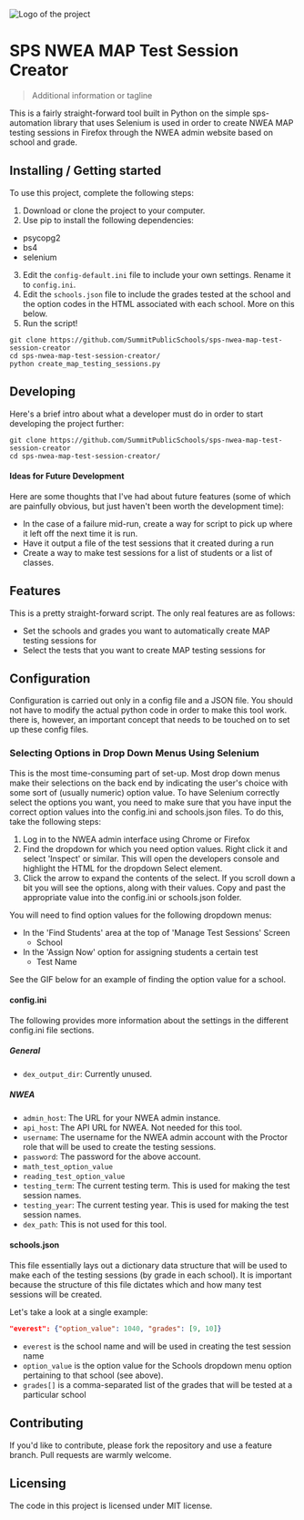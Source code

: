 ![Logo of the project](https://raw.githubusercontent.com/jehna/readme-best-practices/master/sample-logo.png)

# SPS NWEA MAP Test Session Creator
> Additional information or tagline

This is a fairly straight-forward tool built in Python on the simple
sps-automation library that uses Selenium is used in order to create NWEA MAP
testing sessions in Firefox through the NWEA admin website based on school and
grade.

## Installing / Getting started

To use this project, complete the following steps:
1. Download or clone the project to your computer.
2. Use pip to install the following dependencies:
  * psycopg2
  * bs4
  * selenium
3. Edit the `config-default.ini` file to include your own settings. Rename it to `config.ini`.
4. Edit the `schools.json` file to include the grades tested at the school and
the option codes in the HTML associated with each school. More on this below.
5. Run the script!

```shell
git clone https://github.com/SummitPublicSchools/sps-nwea-map-test-session-creator
cd sps-nwea-map-test-session-creator/
python create_map_testing_sessions.py
```

## Developing

Here's a brief intro about what a developer must do in order to start developing
the project further:

```shell
git clone https://github.com/SummitPublicSchools/sps-nwea-map-test-session-creator
cd sps-nwea-map-test-session-creator/
```

#### Ideas for Future Development
Here are some thoughts that I've had about future features (some of which are
painfully obvious, but just haven't been worth the development time):
* In the case of a failure mid-run, create a way for script to pick up where it
left off the next time it is run.
* Have it output a file of the test sessions that it created during a run
* Create a way to make test sessions for a list of students or a list of classes.

## Features

This is a pretty straight-forward script. The only real features are as follows:
* Set the schools and grades you want to automatically create MAP testing sessions for
* Select the tests that you want to create MAP testing sessions for

## Configuration

Configuration is carried out only in a config file and a JSON file. You should
not have to modify the actual python code in order to make this tool work. there
is, however, an important concept that needs to be touched on to set up these
config files.

### Selecting Options in Drop Down Menus Using Selenium
This is the most time-consuming part of set-up. Most drop down menus make their
selections on the back end by indicating the user's choice with some sort of
(usually numeric) option value. To have Selenium correctly select the options
you want, you need to make sure that you have input the correct option values into
the config.ini and schools.json files. To do this, take the following steps:
1. Log in to the NWEA admin interface using Chrome or Firefox
2. Find the dropdown for which you need option values. Right click it and select
'Inspect' or similar. This will open the developers console and highlight the
HTML for the dropdown Select element.
3. Click the arrow to expand the contents of the select. If you scroll down a
bit you will see the options, along with their values. Copy and past the appropriate
value into the config.ini or schools.json folder.

You will need to find option values for the following dropdown menus:
* In the 'Find Students' area at the top of 'Manage Test Sessions' Screen
  * School
* In the 'Assign Now' option for assigning students a certain test
  * Test Name

See the GIF below for an example of finding the option value for a school.


#### config.ini
The following provides more information about the settings in the different config.ini file sections.

##### General
* `dex_output_dir`: Currently unused.

##### NWEA
* `admin_host`: The URL for your NWEA admin instance.
* `api_host`: The API URL for NWEA. Not needed for this tool.
* `username`: The username for the NWEA admin account with the Proctor role that
will be used to create the testing sessions.
* `password`: The password for the above account.
* `math_test_option_value`
* `reading_test_option_value`
* `testing_term`: The current testing term. This is used for making the test session names.
* `testing_year`: The current testing year. This is used for making the test session names.
* `dex_path`: This is not used for this tool.

#### schools.json
This file essentially lays out a dictionary data structure that will be used to
make each of the testing sessions (by grade in each school). It is important
because the structure of this file dictates which and how many test sessions
will be created.

Let's take a look at a single example:
```json
"everest": {"option_value": 1040, "grades": [9, 10]}
```

* `everest` is the school name and will be used in creating the test session name
* `option_value` is the option value for the Schools dropdown menu option pertaining to that school (see above).
* `grades[]` is a comma-separated list of the grades that will be tested at a particular school

## Contributing

If you'd like to contribute, please fork the repository and use a feature
branch. Pull requests are warmly welcome.

## Licensing

The code in this project is licensed under MIT license.
